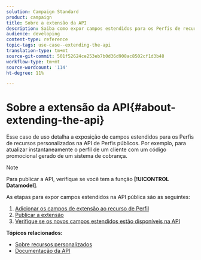 ```yaml
---
solution: Campaign Standard
product: campaign
title: Sobre a extensão da API
description: Saiba como expor campos estendidos para os Perfis de recursos personalizados na API de Perfis públicos.
audience: developing
content-type: reference
topic-tags: use-case--extending-the-api
translation-type: tm+mt
source-git-commit: 501f52624ce253eb7b0d36d908ac8502cf1d3b48
workflow-type: tm+mt
source-wordcount: '114'
ht-degree: 11%

---
```



# Sobre a extensão da API{#about-extending-the-api}

Esse caso de uso detalha a exposição de campos estendidos para os Perfis de recursos personalizados na API de Perfis públicos. Por exemplo, para atualizar instantaneamente o perfil de um cliente com um código promocional gerado de um sistema de cobrança.

>[!NOTE]
>
>Para publicar a API, verifique se você tem a função **[!UICONTROL Datamodel]**.

As etapas para expor campos estendidos na API pública são as seguintes:

1. [Adicionar os campos de extensão ao recurso de Perfil](../../developing/using/step-1--add-extension-fields-to-the-profile-resource.md)
1. [Publicar a extensão](../../developing/using/step-2--publish-the-extension.md)
1. [Verifique se os novos campos estendidos estão disponíveis na API](../../developing/using/step-3--verify-the-extension.md)

**Tópicos relacionados:**

* [Sobre recursos personalizados](../../developing/using/data-model-concepts.md)
* [Documentação da API](../../api/using/get-started-apis.md)
